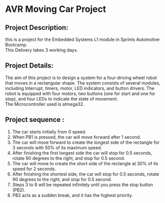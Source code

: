 # AVR Moving Car Project
## Project Description:
this is a project for the Embedded Systems L1 module in Sprints Automotive Bootcamp.<br />
This Delivery takes 3 working days.<br />
## Project Details:
The aim of this project is to design a system for a four-driving wheel robot that moves in a rectangular shape. The system consists of several modules, including Interrupt, timers, motor, LED indicators, and button drivers. The robot is equipped with four motors, two buttons (one for start and one for stop), and four LEDs to indicate the state of movement.<br />
The Microcontroller used is atmega32.
## Project sequence :
1. The car starts initially from 0 speed.
2. When PB1 is pressed, the car will move forward after 1 second.
3. The car will move forward to create the longest side of the rectangle for 3 seconds with 50% of its maximum speed.<br />
4. After finishing the first longest side the car will stop for 0.5 seconds, rotate 90 degrees to the right, and stop for 0.5 second.<br />
5. The car will move to create the short side of the rectangle at 30% of its speed for 2 seconds.<br />
6. After finishing the shortest side, the car will stop for 0.5 seconds, rotate 90 degrees to the right, and stop for 0.5 second.<br />
7. Steps 3 to 6 will be repeated infinitely until you press the stop button (PB2).<br />
8. PB2 acts as a sudden break, and it has the highest priority.<br />

